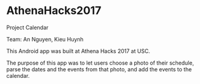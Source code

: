 # AthenaHacks2017
Project Calendar

Team: An Nguyen, Kieu Huynh

This Android app was built at Athena Hacks 2017 at USC.

The purpose of this app was to let users choose a photo of their schedule, parse the dates and the events from that photo, and add the events to the calendar. 
